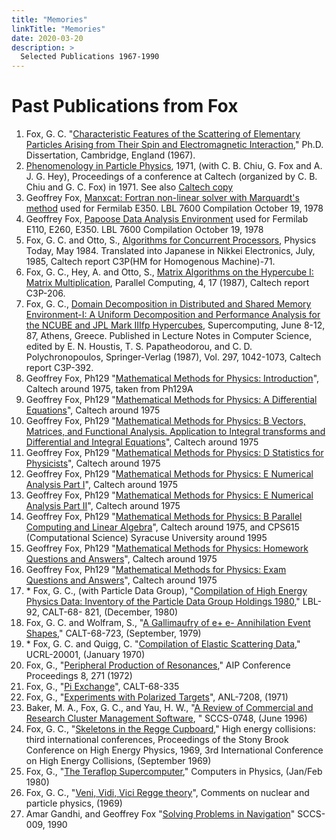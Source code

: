 ```yaml
---
title: "Memories"
linkTitle: "Memories"
date: 2020-03-20
description: >
  Selected Publications 1967-1990
--- 
```


# Past Publications from Fox

1.  Fox, G. C. "[Characteristic Features of the Scattering of
    Elementary Particles Arising from Their Spin and Electromagnetic
    Interaction](http://infomall.org/memories/GCFPhD-00001634.pdf),"
    Ph.D. Dissertation, Cambridge, England (1967).
2.  [Phenomenology in Particle
    Physics](http://infomall.org/memories/PHYS1971.pdf), 1971,
    (with C. B. Chiu, G. Fox and A. J. G. Hey), Proceedings of a
    conference at Caltech (organized by C. B. Chiu and G. C. Fox)
    in 1971. See also [Caltech
    copy](http://authors.library.caltech.edu/910/)
3.  Geoffrey Fox, [Manxcat: Fortran non-linear solver with Marquardt\'s
    method](http://infomall.org/memories/Manxcat7600.pdf) used for
    Fermilab E350. LBL 7600 Compilation October 19, 1978
4.  Geoffrey Fox, [Papoose Data Analysis
    Environment](http://infomall.org/memories/00000487.pdf) used for
    Fermilab E110, E260, E350. LBL 7600 Compilation October 19, 1978
5.  Fox, G. C. and Otto, S., [Algorithms for Concurrent
    Processors](http://infomall.org/memories/HM71-00001033.pdf), Physics
    Today, May 1984. Translated into Japanese in Nikkei Electronics,
    July, 1985, Caltech report C3P(HM for Homogenous Machine)-71.
6.  Fox, G. C., Hey, A. and Otto, S., [Matrix Algorithms on the
    Hypercube I: Matrix
    Multiplication](http://infomall.org/memories/00000369FoxHey.pdf),
    Parallel Computing, 4, 17 (1987), Caltech report C3P-206.
7.  Fox, G. C., [Domain Decomposition in Distributed and Shared Memory
    Environment-I: A Uniform Decomposition and Performance Analysis for
    the NCUBE and JPL Mark IIIfp
    Hypercubes](http://infomall.org/memories/C3P-392.pdf),
    Supercomputing, June 8-12, 87, Athens, Greece. Published in Lecture
    Notes in Computer Science, edited by E. N. Houstis, T. S.
    Papatheodorou, and C. D. Polychronopoulos, Springer-Verlag (1987),
    Vol. 297, 1042-1073, Caltech report C3P-392.
8.  Geoffrey Fox, Ph129 "[Mathematical Methods for Physics:
    Introduction](http://infomall.org/memories/Ph129/IntrofromPh129A-00)",
    Caltech around 1975, taken from Ph129A
9.  Geoffrey Fox, Ph129 "[Mathematical Methods for Physics: A
    Differential
    Equations](http://infomall.org/memories/Ph129/Ph129A-00002225.pdf)",
    Caltech around 1975
10. Geoffrey Fox, Ph129 "[Mathematical Methods for Physics: B Vectors,
    Matrices, and Functional Analysis. Application to Integral
    transforms and Differential and Integral
    Equations](http://infomall.org/memories/Ph129/Ph129B-00002291.pdf)",
    Caltech around 1975
11. Geoffrey Fox, Ph129 "[Mathematical Methods for Physics: D
    Statistics for
    Physicists](http://infomall.org/memories/Ph129/Ph129D-Stat-00002268)",
    Caltech around 1975
12. Geoffrey Fox, Ph129 "[Mathematical Methods for Physics: E Numerical
    Analysis Part
    I](http://infomall.org/memories/Ph129/Ph129E-00002215.pdf)",
    Caltech around 1975
13. Geoffrey Fox, Ph129 "[Mathematical Methods for Physics: E Numerical
    Analysis Part
    II](http://infomall.org/memories/Ph129/Ph129E-00000691.pdf)",
    Caltech around 1975
14. Geoffrey Fox, Ph129 "[Mathematical Methods for Physics: B Parallel
    Computing and Linear
    Algebra](http://infomall.org/memories/Ph129/CPS615(Ph129)-00002261.pdf)",
    Caltech around 1975, and CPS615 (Computational Science) Syracuse
    University around 1995
15. Geoffrey Fox, Ph129 "[Mathematical Methods for Physics: Homework
    Questions and
    Answers](http://infomall.org/memories/Ph129/Ph129-Questions-00001187.pdf)",
    Caltech around 1975
16. Geoffrey Fox, Ph129 "[Mathematical Methods for Physics: Exam
    Questions and
    Answers](http://infomall.org/memories/Ph129/Ph129-FinalExam-00001540.pdf)",
    Caltech around 1975
17. \* Fox, G. C., (with Particle Data Group), "[Compilation of High
    Energy Physics Data: Inventory of the Particle Data Group Holdings
    1980](https://infomall.org/memories/LBL-92.pdf)," LBL-92, CALT-68-
    821, (December, 1980)
18. Fox, G. C. and Wolfram, S., "[A Gallimaufry of e+ e- Annihilation
    Event Shapes](http://infomall.org/pubs/CALT-68-723-allpdf.pdf),"
    CALT-68-723, (September, 1979)
19. \* Fox, G. C. and Quigg, C. "[Compilation of Elastic Scattering
    Data](https://infomall.org/memories/FoxQuiggReaction.pdf),"
    UCRL-20001, (January 1970)
20. Fox, G., "[Peripheral Production of
    Resonances](https://infomall.org/memories/PeripheralProduction_1.2948694.pdf),"
    AIP Conference Proceedings 8, 271 (1972)
21. Fox, G., "[Pi
    Exchange](https://infomall.org/memories/piExchange-ANL7208.pdf)",
    CALT-68-335
22. Fox, G., "[Experiments with Polarized
    Targets](https://infomall.org/memories/polarization-ANL7208.pdf)",
    ANL-7208, (1971)
23. Baker, M. A., Fox, G. C., and Yau, H. W., "[A Review of Commercial
    and Research Cluster Management
    Software](https://infomall.org/memories/sccs-0748.pdf), "
    SCCS-0748, (June 1996)
24. Fox, G. C., "[Skeletons in the Regge
    Cupboard](https://infomall.org/memories/Skeletons%2520in%2520the%2520Regge%2520Cupboard.pdf),"
    High energy collisions: third international conferences, Proceedings
    of the Stony Brook Conference on High Energy Physics, 1969, 3rd
    International Conference on High Energy Collisions, (September 1969)
25. Fox, G., "[The Teraflop
    Supercomputer](http://infomall.org/pubs/TeraflopSupercomputer.pdf),"
    Computers in Physics, (Jan/Feb 1980)
26. Fox, G. C., "[Veni, Vidi, Vici Regge
    theory](https://infomall.org/memories/Veni%252C%2520Vidi%252C%2520Vici%2520Regge%2520Theory.pdf)",
    Comments on nuclear and particle physics, (1969)
27. Amar Gandhi, and Geoffrey Fox "[Solving Problems in
    Navigation](http://dx.doi.org/10.13140/RG.2.1.4312.8162)" SCCS-009,
    1990
